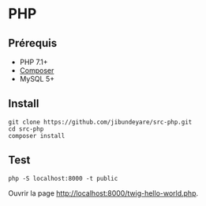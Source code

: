 # PHP

## Prérequis

- PHP 7.1+
- [Composer](https://getcomposer.org/download/)
- MySQL 5+

## Install

    git clone https://github.com/jibundeyare/src-php.git
    cd src-php
    composer install

## Test

    php -S localhost:8000 -t public

Ouvrir la page [http://localhost:8000/twig-hello-world.php](http://localhost:8000/twig-hello-world.php).

